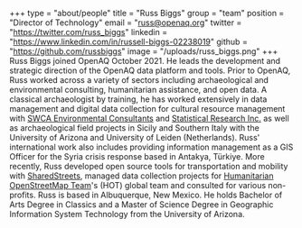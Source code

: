 +++
type = "about/people"
title = "Russ Biggs"
group = "team"
position = "Director of Technology"
email = "russ@openaq.org"
twitter = "https://twitter.com/russ_biggs"
linkedin = "https://www.linkedin.com/in/russell-biggs-02238019"
github = "https://github.com/russbiggs"
image = "/uploads/russ_biggs.png"
+++
Russ Biggs joined OpenAQ October 2021. He leads the development and strategic direction of the OpenAQ data platform and tools. Prior to OpenAQ, Russ worked across a variety of sectors including archaeological and environmental consulting, humanitarian assistance, and open data. A classical archaeologist by training, he has worked extensively in data management and digital data collection for cultural resource management with [SWCA Environmental Consultants](https://swca.com) and [Statistical Research Inc.](https://sricrm.com) as well as archaeological field projects in Sicily and Southern Italy with the University of Arizona and University of Leiden (Netherlands). Russ' international work also includes providing information management as a GIS Officer for the Syria crisis response based in Antakya, Türkiye.   More recently, Russ developed open source tools for transportation and mobility with [SharedStreets](https://github.com/sharedstreets), managed data collection projects for [Humanitarian OpenStreetMap Team](https://hotosm.org)'s (HOT) global team and consulted for various non-profits. Russ is based in Albuquerque, New Mexico. He holds Bachelor of Arts Degree in Classics and a Master of Science Degree in Geographic Information System Technology from the University of Arizona.